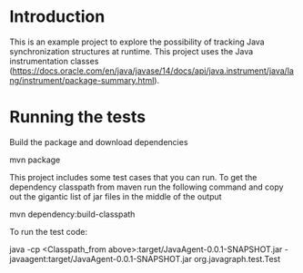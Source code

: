 # Introduction

This is an example project to explore the possibility of tracking Java synchronization structures at runtime. This project uses the Java instrumentation classes (https://docs.oracle.com/en/java/javase/14/docs/api/java.instrument/java/lang/instrument/package-summary.html).



# Running the tests

Build the package and download dependencies

mvn package

This project includes some test cases that you can run.  To get the dependency classpath from maven run the following command and copy out the gigantic list of jar files in the middle of the output

mvn dependency:build-classpath

To run the test code:

java -cp <Classpath_from above>:target/JavaAgent-0.0.1-SNAPSHOT.jar -javaagent:target/JavaAgent-0.0.1-SNAPSHOT.jar org.javagraph.test.Test
